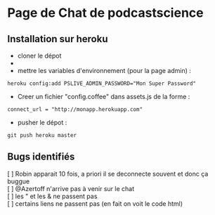 # Page de Chat de podcastscience


## Installation sur heroku


* cloner le dépot 
* 
* mettre les variables d'environnement (pour la page admin) : 

```````
heroku config:add PSLIVE_ADMIN_PASSWORD="Mon Super Password"

```````

* Creer un fichier "config.coffee" dans assets.js de la forme : 

```````
connect_url = "http://monapp.herokuapp.com"

```````



* pusher le dépot : 

```````
git push heroku master

```````



## Bugs identifiés  
[ ] Robin apparait 10 fois, a priori il se deconnecte souvent et donc ça buggue  
[ ] @Azertoff n'arrive pas à venir sur le chat  
[ ] les " et les & ne passent pas  
[ ] certains liens ne passent pas (en fait on voit le code html)  